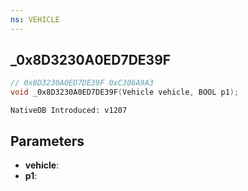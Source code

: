 ```yaml
---
ns: VEHICLE
---
```

## _0x8D3230A0ED7DE39F

```c
// 0x8D3230A0ED7DE39F 0xC306A9A3
void _0x8D3230A0ED7DE39F(Vehicle vehicle, BOOL p1);
```

```
NativeDB Introduced: v1207
```

## Parameters
* **vehicle**:
* **p1**:
